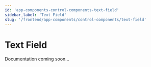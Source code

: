 ```yaml
---
id: 'app-components-control-components-text-field'
sidebar_label: 'Text Field'
slug: '/frontend/app-components/control-components/text-field'
---
```


# Text Field

Documentation coming soon...